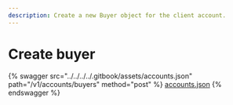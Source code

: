 ```yaml
---
description: Create a new Buyer object for the client account.
---
```


# Create buyer

{% swagger src="../../../../.gitbook/assets/accounts.json" path="/v1/accounts/buyers" method="post" %}
[accounts.json](../../../../.gitbook/assets/accounts.json)
{% endswagger %}
